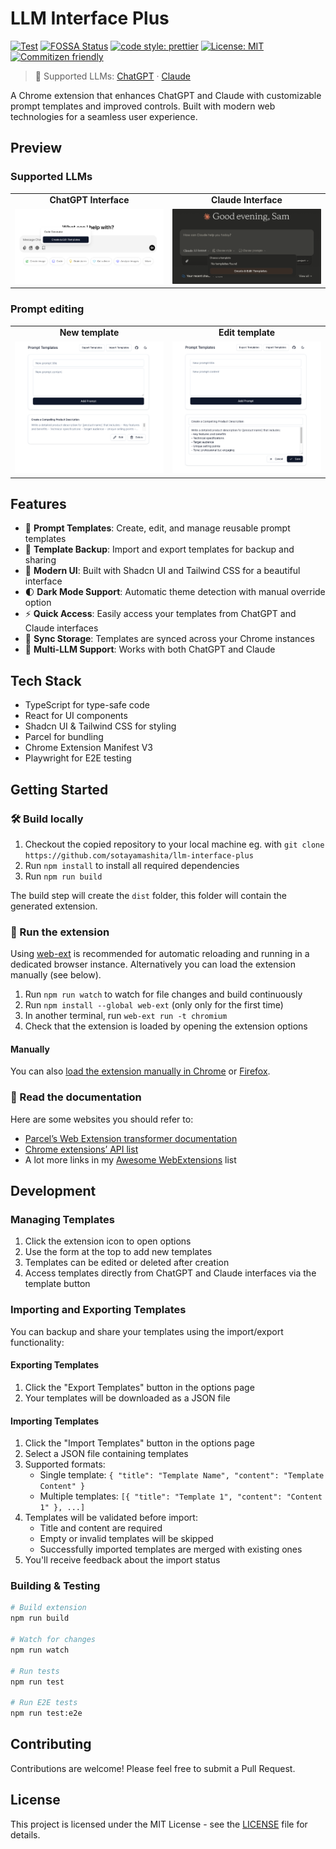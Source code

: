 # LLM Interface Plus

[![Test](https://github.com/sotayamashita/llm-interface-plus/actions/workflows/test.yml/badge.svg)](https://github.com/sotayamashita/llm-interface-plus/actions/workflows/test.yml) [![FOSSA Status](https://app.fossa.com/api/projects/git%2Bgithub.com%2Fsotayamashita%2Fllm-interface-plus.svg?type=shield&issueType=license)](https://app.fossa.com/projects/git%2Bgithub.com%2Fsotayamashita%2Fllm-interface-plus?ref=badge_shield&issueType=license) [![code style: prettier](https://img.shields.io/badge/code_style-prettier-ff69b4.svg)](https://github.com/prettier/prettier) [![License: MIT](https://img.shields.io/badge/License-MIT-yellow.svg)](https://opensource.org/licenses/MIT) [![Commitizen friendly](https://img.shields.io/badge/commitizen-friendly-brightgreen.svg)](http://commitizen.github.io/cz-cli/)

> 🤖 Supported LLMs: [ChatGPT](https://chat.openai.com) · [Claude](https://claude.ai)

A Chrome extension that enhances ChatGPT and Claude with customizable prompt templates and improved controls. Built with modern web technologies for a seamless user experience.

## Preview

### Supported LLMs

<div align="center">
  <table>
    <tr>
      <td align="center"><b>ChatGPT Interface</b></td>
      <td align="center"><b>Claude Interface</b></td>
    </tr>
    <tr>
      <td><img src="media/chatgpt-preview.png" alt="ChatGPT Preview" width="400" /></td>
      <td><img src="media/claude-preview.png" alt="Claude Preview" width="400" /></td>
    </tr>
  </table>
</div>

### Prompt editing

<div align="center">
  <table>
    <tr>
      <td align="center"><b>New template</b></td>
      <td align="center"><b>Edit template</b></td>
    </tr>
    <tr>
      <td><img src="media/new-template-preview.png" alt="New template" width="400" /></td>
      <td><img src="media/edit-template-preview.png" alt="Edit template" width="400" /></td>
    </tr>
  </table>
</div>

## Features

- 📝 **Prompt Templates**: Create, edit, and manage reusable prompt templates
- 💾 **Template Backup**: Import and export templates for backup and sharing
- 🎨 **Modern UI**: Built with Shadcn UI and Tailwind CSS for a beautiful interface
- 🌓 **Dark Mode Support**: Automatic theme detection with manual override option
- ⚡ **Quick Access**: Easily access your templates from ChatGPT and Claude interfaces
- 🔄 **Sync Storage**: Templates are synced across your Chrome instances
- 🤖 **Multi-LLM Support**: Works with both ChatGPT and Claude

## Tech Stack

- TypeScript for type-safe code
- React for UI components
- Shadcn UI & Tailwind CSS for styling
- Parcel for bundling
- Chrome Extension Manifest V3
- Playwright for E2E testing

## Getting Started

### 🛠 Build locally

1. Checkout the copied repository to your local machine eg. with `git clone https://github.com/sotayamashita/llm-interface-plus`
1. Run `npm install` to install all required dependencies
1. Run `npm run build`

The build step will create the `dist` folder, this folder will contain the generated extension.

### 🏃 Run the extension

Using [web-ext](https://extensionworkshop.com/documentation/develop/getting-started-with-web-ext/) is recommended for automatic reloading and running in a dedicated browser instance. Alternatively you can load the extension manually (see below).

1. Run `npm run watch` to watch for file changes and build continuously
1. Run `npm install --global web-ext` (only only for the first time)
1. In another terminal, run `web-ext run -t chromium`
1. Check that the extension is loaded by opening the extension options

#### Manually

You can also [load the extension manually in Chrome](https://www.smashingmagazine.com/2017/04/browser-extension-edge-chrome-firefox-opera-brave-vivaldi/#google-chrome-opera-vivaldi) or [Firefox](https://www.smashingmagazine.com/2017/04/browser-extension-edge-chrome-firefox-opera-brave-vivaldi/#mozilla-firefox).

### 📕 Read the documentation

Here are some websites you should refer to:

- [Parcel’s Web Extension transformer documentation](https://parceljs.org/recipes/web-extension/)
- [Chrome extensions’ API list](https://developer.chrome.com/docs/extensions/reference/)
- A lot more links in my [Awesome WebExtensions](https://github.com/fregante/Awesome-WebExtensions) list

## Development

### Managing Templates

1. Click the extension icon to open options
2. Use the form at the top to add new templates
3. Templates can be edited or deleted after creation
4. Access templates directly from ChatGPT and Claude interfaces via the template button

### Importing and Exporting Templates

You can backup and share your templates using the import/export functionality:

#### Exporting Templates

1. Click the "Export Templates" button in the options page
2. Your templates will be downloaded as a JSON file

#### Importing Templates

1. Click the "Import Templates" button in the options page
2. Select a JSON file containing templates
3. Supported formats:
   - Single template: `{ "title": "Template Name", "content": "Template Content" }`
   - Multiple templates: `[{ "title": "Template 1", "content": "Content 1" }, ...]`
4. Templates will be validated before import:
   - Title and content are required
   - Empty or invalid templates will be skipped
   - Successfully imported templates are merged with existing ones
5. You'll receive feedback about the import status

### Building & Testing

```bash
# Build extension
npm run build

# Watch for changes
npm run watch

# Run tests
npm run test

# Run E2E tests
npm run test:e2e
```

## Contributing

Contributions are welcome! Please feel free to submit a Pull Request.

## License

This project is licensed under the MIT License - see the [LICENSE](LICENSE) file for details.
